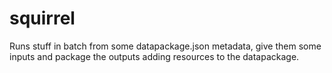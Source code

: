 squirrel
========

Runs stuff in batch from some datapackage.json metadata, give them some inputs and package the outputs adding resources to the datapackage.
